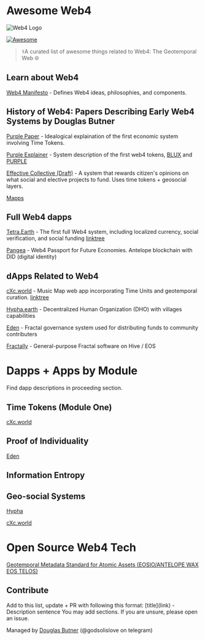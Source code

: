 # Awesome Web4

![Web4 Logo](https://images.hive.blog/p/54TLbcUcnRm42j8GnpdnhX9mWMkFJ3gQqb83BfQ4XJnqn7EQGxDPPihGna4pKJGRvNmUttyQM82CBKi3PYT7uRrWaA6dRdjnvKbkZBP56y1MixxuyQHvn9iKsRB453SVtDXYC8cNJ)


[![Awesome](https://awesome.re/badge.svg)](https://github.com/dougbutner/awesome-web4)

> ⚕️A curated list of awesome things related to Web4: The Geotemporal Web 🌐 

## Learn about Web4
[Web4 Manifesto](https://github.com/dougbutner/web-4) - Defines Web4 ideas, philosophies, and components.

## History of Web4: Papers Describing Early Web4 Systems by Douglas Butner
[Purple Paper](https://docs.google.com/document/d/1T2JH9J73WjgZ9-cULJAzrYvZzyPSXEA_fdgt21lHnDc/preview) - Idealogical explaination of the first economic system involving Time Tokens.

[Purple Explainer](https://github.com/currentxchange/purple-explainer) - System description of the first web4 tokens, [BLUX](https://wax.alcor.exchange/trade/purple-purplepurple_wax-eosio.token) and [PURPLE](https://wax.alcor.exchange/trade/blux-bluxbluxblux_wax-eosio.token)

[Effective Collective (Draft)](https://github.com/dougbutner/effective-collective) - A system that rewards citizen's opinions on what social and elective projects to fund. Uses time tokens + geosocial layers. 

[Mapps](https://docs.google.com/document/d/1YppJ2EYumRI2j0UHYdZh7NJMObMI_NfHgaFRLbjgBtw/preview)

## Full Web4 dapps

[Tetra.Earth](https://tetra.earth) - The first full Web4 system, including localized currency, social verification, and social funding [linktree](http://linktr.ee/tetra.earth)

[Pangea](https://pangea.web4.world/) - Web4 Passport for Future Economies. Antelope blockchain with DID (digital identity)

## dApps Related to Web4
[cXc.world](https://cxc.world) - Music Map web app incorporating Time Units and geotemporal curation. [linktree](http://linktr.ee/cXc.world)

[Hypha.earth](https://dho.hypha.earth/) - Decentralized Human Organization (DHO) with villages capabilities

[Eden](https://edeneos.org/) - Fractal governance system used for distributing funds to community contributers

[Fractally](http://fractally.com/) - General-purpose Fractal software on Hive / EOS

# Dapps + Apps by Module

Find dapp descriptions in proceeding section.

## Time Tokens (Module One)

[cXc.world](http://linktr.ee/cXc.world)

## Proof of Individuality

[Eden](https://edeneos.org/)



## Information Entropy

## Geo-social Systems

[Hypha](https://dho.hypha.earth/)

[cXc.world](https://cxc.world)


# Open Source Web4 Tech

[Geotemporal Metadata Standard for Atomic Assets (EOSIO/ANTELOPE WAX EOS TELOS)](https://github.com/dougbutner/Geotemporal-NFT-Standard)


## Contribute
Add to this list, update + PR with following this format: \[title\]\(link\) - Description sentence
You may add sections. If you are unsure, please open an issue. 


Managed by [Douglas Butner](https://linktr.ee/iammonlove) (@godsolislove on telegram)
